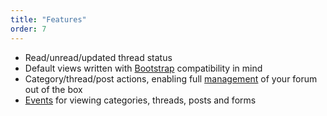 ```yaml
---
title: "Features"
order: 7
---
```


* Read/unread/updated thread status
* Default views written with [Bootstrap](http://getbootstrap.com/) compatibility in mind
* Category/thread/post actions, enabling full [management](/docs/laravel-forum/3/front-end/management/) of your forum out of the box
* [Events](https://laravel.com/docs/5.1/events) for viewing categories, threads, posts and forms
